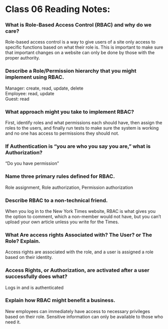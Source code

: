 # Class 06 Reading Notes:


### What is Role-Based Access Control (RBAC) and why do we care? 
Role-based access control is a way to give users of a site only access to specific functions based on what their role is. This is important to make sure that important changes on a website can only be done by those with the proper authority.
### Describe a Role/Permission hierarchy that you might implement using RBAC. 
Manager: create, read, update, delete\
Employee: read, update\
Guest: read
### What approach might you take to implement RBAC?
First, identify roles and what permissions each should have, then assign the roles to the users, and finally run tests to make sure the system is working and no one has access to permissions they should not.
### If Authentication is “you are who you say you are,” what is Authorization?
“Do you have permission”
### Name three primary rules defined for RBAC.
Role assignment, Role authorization, Permission authorization
### Describe RBAC to a non-technical friend.
When you log in to the New York Times website, RBAC is what gives you the option to comment, which a non-member would not have, but you can’t upload your own article unless you write for the Times. 
### What Are access rights Associated with? The User? or The Role? Explain.
Access rights are associated with the role, and a user is assigned a role based on their identity.
### Access Rights, or Authorization, are activated after a user successfully does what?
Logs in and is authenticated
### Explain how RBAC might benefit a business. 
New employees can immediately have access to necessary privileges based on their role. Sensitive information can only be available to those who need it.


